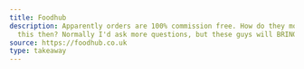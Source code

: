 ```yaml
---
title: Foodhub
description: Apparently orders are 100% commission free. How do they monetise
  this then? Normally I'd ask more questions, but these guys will BRING ME FOOD.
source: https://foodhub.co.uk
type: takeaway
---
```

